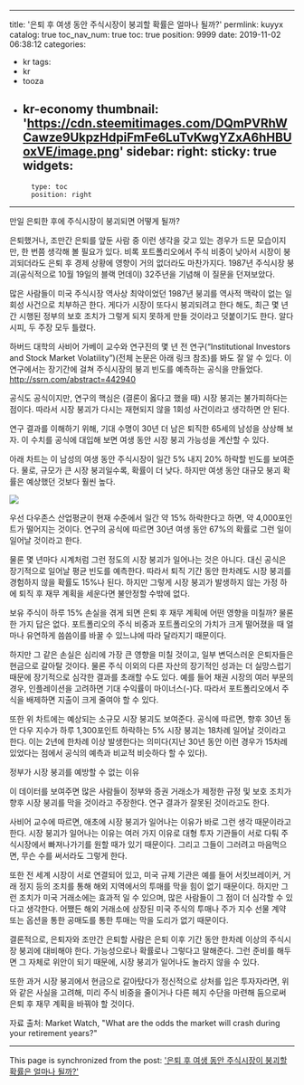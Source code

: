 
---
title: '은퇴 후 여생 동안 주식시장이 붕괴할 확률은 얼마나 될까?'
permlink: kuyyx
catalog: true
toc_nav_num: true
toc: true
position: 9999
date: 2019-11-02 06:38:12
categories:
- kr
tags:
- kr
- tooza
- kr-economy
thumbnail: 'https://cdn.steemitimages.com/DQmPVRhWCawze9UkpzHdpiFmFe6LuTvKwgYZxA6hHBUoxVE/image.png'
sidebar:
    right:
        sticky: true
widgets:
    -
        type: toc
        position: right
---


만일 은퇴한 후에 주식시장이 붕괴되면 어떻게 될까?

은퇴했거나, 조만간 은퇴를 앞둔 사람 중 이런 생각을 갖고 있는 경우가 드문 모습이지만, 한 번쯤 생각해 볼 필요가 있다. 비록 포트폴리오에서 주식 비중이 낮아서 시장이 붕괴되더라도 은퇴 후 경제 상황에 영향이 거의 없더라도 마찬가지다. 1987년 주식시장 붕괴(공식적으로 10월 19일의 블랙 먼데이) 32주년을 기념해 이 질문을 던져보았다.  

많은 사람들이 미국 주식시장 역사상 최악이었던 1987년 붕괴를 역사적 맥락이 없는 일회성 사건으로 치부하곤 한다. 게다가 시장이 또다시 붕괴되려고 한다 해도, 최근 몇 년간 시행된 정부의 보호 조치가 그렇게 되지 못하게 만들 것이라고 덧붙이기도 한다. 알다시피, 두 주장 모두 틀렸다.  

하버드 대학의 사비어 가베이 교수와 연구진의 몇 년 전 연구(“Institutional Investors and Stock Market Volatility”)(전체 논문은 아래 링크 참조)를 봐도 잘 알 수 있다. 이 연구에서는 장기간에 걸쳐 주식시장의 붕괴 빈도를 예측하는 공식을 만들었다. 
http://ssrn.com/abstract=442940 

공식도 공식이지만, 연구의 핵심은 (결론이 옳다고 했을 때) 시장 붕괴는 불가피하다는 점이다. 따라서 시장 붕괴가 다시는 재현되지 않을 1회성 사건이라고 생각하면 안 된다. 

연구 결과를 이해하기 위해, 기대 수명이 30년 더 남은 퇴직한 65세의 남성을 상상해 보자. 이 수치를 공식에 대입해 보면 여생 동안 시장 붕괴 가능성을 계산할 수 있다. 

아래 차트는 이 남성의 여생 동안 주식시장이 일간 5% 내지 20% 하락할 빈도를 보여준다. 물로, 규모가 큰 시장 붕괴일수록, 확률이 더 낮다. 하지만 여생 동안 대규모 붕괴 확률은 예상했던 것보다 훨씬 높다.

 ![](https://cdn.steemitimages.com/DQmPVRhWCawze9UkpzHdpiFmFe6LuTvKwgYZxA6hHBUoxVE/image.png)

우선 다우존스 산업평균이 현재 수준에서 일간 약 15% 하락한다고 하면, 약 4,000포인트가 떨어지는 것이다. 연구의 공식에 따르면 30년 여생 동안 67%의 확률로 그런 일이 일어날 것이라고 한다.  

물론 몇 년마다 시계처럼 그런 정도의 시장 붕괴가 일어나는 것은 아니다. 대신 공식은 장기적으로 일어날 평균 빈도를 예측한다. 따라서 퇴직 기간 동안 한차례도 시장 붕괴를 경험하지 않을 확률도 15%나 된다. 하지만 그렇게 시장 붕괴가 발생하지 않는 가정 하에 퇴직 후 재무 계획을 세운다면 불안정할 수밖에 없다.  

보유 주식이 하루 15% 손실을 겪게 되면 은퇴 후 재무 계획에 어떤 영향을 미칠까? 물론 한 가지 답은 없다. 포트폴리오의 주식 비중과 포트폴리오의 가치가 크게 떨어졌을 때 얼마나 유연하게 씀씀이를 바꿀 수 있느냐에 따라 달라지기 때문이다. 

하지만 그 같은 손실은 심리에 가장 큰 영향을 미칠 것이고, 일부 변덕스러운 은퇴자들은 현금으로 갈아탈 것이다. 물론 주식 이외의 다른 자산의 장기적인 성과는 더 실망스럽기 때문에 장기적으로 심각한 결과를 초래할 수도 있다. 예를 들어 채권 시장의 여러 부문의 경우, 인플레이션을 고려하면 기대 수익률이 마이너스(-)다. 따라서 포트폴리오에서 주식을 배제하면 지출이 크게 줄여야 할 수 있다. 

또한 위 차트에는 예상되는 소규모 시장 붕괴도 보여준다. 공식에 따르면, 향후 30년 동안 다우 지수가 하루 1,300포인트 하락하는 5% 시장 붕괴는 18차례 일어날 것이라고 한다. 이는 2년에 한차례 이상 발생한다는 의미다(지난 30년 동안 이런 경우가 15차례 있었다는 점에서 공식의 예측과 비교적 비슷하다 할 수 있다). 

정부가 시장 붕괴를 예방할 수 없는 이유 

이 데이터를 보여주면 많은 사람들이 정부와 증권 거래소가 제정한 규정 및 보호 조치가 향후 시장 붕괴를 막을 것이라고 주장한다. 연구 결과가 잘못된 것이라고도 한다.  

사비어 교수에 따르면, 애초에 시장 붕괴가 일어나는 이유가 바로 그런 생각 때문이라고 한다. 시장 붕괴가 일어나는 이유는 여러 가지 이유로 대형 투자 기관들이 서로 다퉈 주식시장에서 빠져나가기를 원할 때가 있기 때문이다. 그리고 그들이 그러려고 마음먹으면, 무슨 수를 써서라도 그렇게 한다.  

또한 전 세계 시장이 서로 연결되어 있고, 미국 규제 기관은 예를 들어 서킷브레이커, 거래 정지 등의 조치를 통해 해외 지역에서의 투매를 막을 힘이 없기 때문이다. 하지만 그런 조치가 미국 거래소에는 효과적 일 수 있으며, 많은 사람들이 그 점이 더 심각할 수 있다고 생각한다. 어쨌든 해외 거래소에 상장된 미국 주식의 투매나 주가 지수 선물 계약 또는 옵션을 통한 공매도를 통한 투매는 막을 도리가 없기 때문이다.  

결론적으로, 은퇴자와 조만간 은퇴할 사람은 은퇴 이후 기간 동안 한차례 이상의 주식시장 붕괴에 대비해야 한다. 가능성으로나 확률로나 그렇다고 말해준다. 그런 준비를 해두면 그 자체로 위안이 되기 때문에, 시장 붕괴가 일어나도 놀라지 않을 수 있다. 

또한 과거 시장 붕괴에서 현금으로 갈아탔다가 정신적으로 상처를 입은 투자자라면, 위와 같은 사실을 고려해, 미리 주식 비중을 줄이거나 다른 헤지 수단을 마련해 둠으로써 은퇴 후 재무 계획을 바꿔야 할 것이다.  

자료 출처: Market Watch, "What are the odds the market will crash during your retirement years?"

- - -

This page is synchronized from the post: ['은퇴 후 여생 동안 주식시장이 붕괴할 확률은 얼마나 될까?'](https://steemit.com/@pius.pius/kuyyx)
